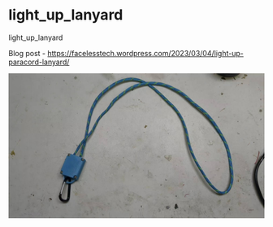 # light_up_lanyard
light_up_lanyard

Blog post - https://facelesstech.wordpress.com/2023/03/04/light-up-paracord-lanyard/

![alt text](https://github.com/facelesstech/light_up_lanyard/blob/main/Screenshot_20230304-153935%7E2.jpg?raw=true)
